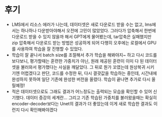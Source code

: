 # 후기  
- LMS에서 리소스 에러가 나는데, 데이터셋은 새로 다운로드 받을 수는 없고, lms에서는 하나하나 다운받아야해서 오전에 고민이 많았었다. 그러다가 압축해서 한번에 다운로드 받을 수 있지 않을까 해서 GPT에게 물어봤는데, tar압축은 실패했지만 zip 압축해서 다운로드 받는 방법은 성공하게 되어 다행히 오후에는 로컬에서 GPU를 사용하여 학습을 잘 진행할 수 있었다.
- 학습이 잘 끝나서 batch size를 조절해서 추가 학습을 해봐야지~ 하고 다시 코드를 보다보니, 평가할때는 훈련한 가중치가 아닌, 원래 제공된 훈련이 이미 다 된 데이터셋을 불러와서 평가했다는 사실을 깨달았다. 그 뒤로 뭔가 꼬였는데 원상복귀 시키기엔 어렵겠다고 판단, 코드를 수정한 뒤, 다시 결괏값을 학습하는 중인데, 시간내에 완성하지 못하여 일단 기존에 완성한 버전을 올렸다. 학습이 끝나면 추가로 다시 올릴예정!
- 적은 데이터셋으로도 그래도 결과가 어느정도는 출력되는 모습을 확인할 수 있어 신기했다. 데이터 증강의 세계란... 그리고 기존 학습된 가중치를 불러왔을때는 확실히 encoder-decoder보다는 Unet의 결과가 더 좋았는데 이게 새로 학습한 결과도 이런지 다시 확인해봐야겠다
